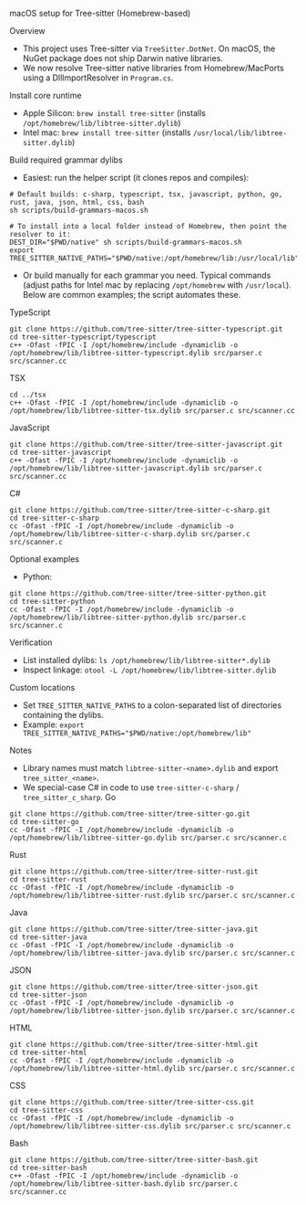 macOS setup for Tree-sitter (Homebrew-based)

Overview
- This project uses Tree-sitter via `TreeSitter.DotNet`. On macOS, the NuGet package does not ship Darwin native libraries.
- We now resolve Tree-sitter native libraries from Homebrew/MacPorts using a DllImportResolver in `Program.cs`.

Install core runtime
- Apple Silicon: `brew install tree-sitter` (installs `/opt/homebrew/lib/libtree-sitter.dylib`)
- Intel mac: `brew install tree-sitter` (installs `/usr/local/lib/libtree-sitter.dylib`)

Build required grammar dylibs
- Easiest: run the helper script (it clones repos and compiles):
```
# Default builds: c-sharp, typescript, tsx, javascript, python, go, rust, java, json, html, css, bash
sh scripts/build-grammars-macos.sh

# To install into a local folder instead of Homebrew, then point the resolver to it:
DEST_DIR="$PWD/native" sh scripts/build-grammars-macos.sh
export TREE_SITTER_NATIVE_PATHS="$PWD/native:/opt/homebrew/lib:/usr/local/lib"
```

- Or build manually for each grammar you need. Typical commands (adjust paths for Intel mac by replacing `/opt/homebrew` with `/usr/local`). Below are common examples; the script automates these.

TypeScript
```
git clone https://github.com/tree-sitter/tree-sitter-typescript.git
cd tree-sitter-typescript/typescript
c++ -Ofast -fPIC -I /opt/homebrew/include -dynamiclib -o /opt/homebrew/lib/libtree-sitter-typescript.dylib src/parser.c src/scanner.cc
```

TSX
```
cd ../tsx
c++ -Ofast -fPIC -I /opt/homebrew/include -dynamiclib -o /opt/homebrew/lib/libtree-sitter-tsx.dylib src/parser.c src/scanner.cc
```

JavaScript
```
git clone https://github.com/tree-sitter/tree-sitter-javascript.git
cd tree-sitter-javascript
c++ -Ofast -fPIC -I /opt/homebrew/include -dynamiclib -o /opt/homebrew/lib/libtree-sitter-javascript.dylib src/parser.c src/scanner.cc
```

C#
```
git clone https://github.com/tree-sitter/tree-sitter-c-sharp.git
cd tree-sitter-c-sharp
cc -Ofast -fPIC -I /opt/homebrew/include -dynamiclib -o /opt/homebrew/lib/libtree-sitter-c-sharp.dylib src/parser.c src/scanner.c
```

Optional examples
- Python:
```
git clone https://github.com/tree-sitter/tree-sitter-python.git
cd tree-sitter-python
cc -Ofast -fPIC -I /opt/homebrew/include -dynamiclib -o /opt/homebrew/lib/libtree-sitter-python.dylib src/parser.c src/scanner.c
```

Verification
- List installed dylibs: `ls /opt/homebrew/lib/libtree-sitter*.dylib`
- Inspect linkage: `otool -L /opt/homebrew/lib/libtree-sitter.dylib`

Custom locations
- Set `TREE_SITTER_NATIVE_PATHS` to a colon-separated list of directories containing the dylibs.
- Example: `export TREE_SITTER_NATIVE_PATHS="$PWD/native:/opt/homebrew/lib"`

Notes
- Library names must match `libtree-sitter-<name>.dylib` and export `tree_sitter_<name>`.
- We special-case C# in code to use `tree-sitter-c-sharp` / `tree_sitter_c_sharp`.
Go
```
git clone https://github.com/tree-sitter/tree-sitter-go.git
cd tree-sitter-go
cc -Ofast -fPIC -I /opt/homebrew/include -dynamiclib -o /opt/homebrew/lib/libtree-sitter-go.dylib src/parser.c src/scanner.c
```

Rust
```
git clone https://github.com/tree-sitter/tree-sitter-rust.git
cd tree-sitter-rust
cc -Ofast -fPIC -I /opt/homebrew/include -dynamiclib -o /opt/homebrew/lib/libtree-sitter-rust.dylib src/parser.c src/scanner.c
```

Java
```
git clone https://github.com/tree-sitter/tree-sitter-java.git
cd tree-sitter-java
cc -Ofast -fPIC -I /opt/homebrew/include -dynamiclib -o /opt/homebrew/lib/libtree-sitter-java.dylib src/parser.c src/scanner.c
```

JSON
```
git clone https://github.com/tree-sitter/tree-sitter-json.git
cd tree-sitter-json
cc -Ofast -fPIC -I /opt/homebrew/include -dynamiclib -o /opt/homebrew/lib/libtree-sitter-json.dylib src/parser.c src/scanner.c
```

HTML
```
git clone https://github.com/tree-sitter/tree-sitter-html.git
cd tree-sitter-html
cc -Ofast -fPIC -I /opt/homebrew/include -dynamiclib -o /opt/homebrew/lib/libtree-sitter-html.dylib src/parser.c src/scanner.c
```

CSS
```
git clone https://github.com/tree-sitter/tree-sitter-css.git
cd tree-sitter-css
cc -Ofast -fPIC -I /opt/homebrew/include -dynamiclib -o /opt/homebrew/lib/libtree-sitter-css.dylib src/parser.c src/scanner.c
```

Bash
```
git clone https://github.com/tree-sitter/tree-sitter-bash.git
cd tree-sitter-bash
c++ -Ofast -fPIC -I /opt/homebrew/include -dynamiclib -o /opt/homebrew/lib/libtree-sitter-bash.dylib src/parser.c src/scanner.cc
```
